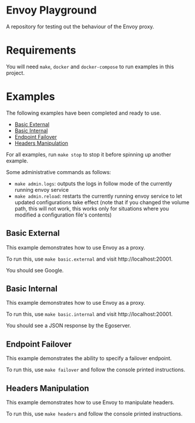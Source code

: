 # Envoy Playground
A repository for testing out the behaviour of the Envoy proxy.

# Requirements
You will need `make`, `docker` and `docker-compose` to run examples in this project.

# Examples
The following examples have been completed and ready to use.

- [Basic External](#basic-external)
- [Basic Internal](#basic-internal)
- [Endpoint Failover](#endpoint-failover)
- [Headers Manipulation](#headers-manipulation)

For all examples, run `make stop` to stop it before spinning up another example.

Some administrative commands as follows:

- `make admin.logs`: outputs the logs in follow mode of the currently running envoy service
- `make admin.reload`: restarts the currently running envoy service to let updated configurations take effect (note that if you changed the volume path, this will not work, this works only for situations where you modified a configuration file's contents)

## Basic External
This example demonstrates how to use Envoy as a proxy.

To run this, use `make basic.external` and visit http://localhost:20001.

You should see Google.

## Basic Internal
This example demonstrates how to use Envoy as a proxy.

To run this, use `make basic.internal` and visit http://localhost:20001.

You should see a JSON response by the Egoserver.

## Endpoint Failover
This example demonstrates the ability to specify a failover endpoint.

To run this, use `make failover` and follow the console printed instructions.

## Headers Manipulation
This example demonstrates how to use Envoy to manipulate headers.

To run this, use `make headers` and follow the console printed instructions.
